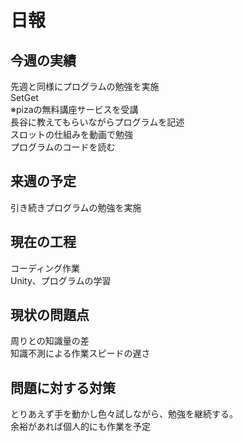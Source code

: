 
# 日報



## 今週の実績<br>
先週と同様にプログラムの勉強を実施<br>
SetGet<br>
※pizaの無料講座サービスを受講<br>
長谷に教えてもらいながらプログラムを記述<br>
スロットの仕組みを動画で勉強<br>
プログラムのコードを読む<br>


## 来週の予定<br>
引き続きプログラムの勉強を実施<br>

## 現在の工程<br>
コーディング作業<br>
Unity、プログラムの学習<br>

## 現状の問題点<br>
周りとの知識量の差<br>
知識不測による作業スピードの遅さ<br>

## 問題に対する対策<br>
とりあえず手を動かし色々試しながら、勉強を継続する。<br>
余裕があれば個人的にも作業を予定<br>
